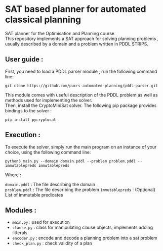 # SAT based planner for automated classical planning
SAT planner for the Optimisation and Planning course.             
This repository implements a SAT approach for solving planning problems , usually described by a domain and a problem written in PDDL STRIPS.

## User guide :
First, you need to load a PDDL parser module , run the following command line:      

```git clone https://github.com/pucrs-automated-planning/pddl-parser.git```

This module comes with useful description of the PDDL problem as well as methods used for implementing the solver.                      
Then, install the CryptoMiniSat solver. The following pip package provides bindings to the solver :

```pip install pycryptosat```

## Execution :
To execute the solver, simply run the main program on an instance of your choice, using the following command line:

```python3 main.py --domain domain.pddl --problem problem.pddl --immutablepreds immutablepreds ```

Where :    

```domain.pddl```  : The file describing the domain                         
```problem.pddl```  : The file describing the problem
```immutablepreds``` : (Optional) List of immutable predicates 

## Modules :
* ```main.py``` : used for execution
* ```clause.py``` : class for manipulating clause objects, implements adding litterals
* ```encoder.py``` : encode and decode a planning problem into a sat problem
* ```check_plan.py``` : check validity of a plan 
